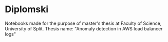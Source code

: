 # Diplomski
Notebooks made for the purpose of master's thesis at Faculty of Science, University of Split. Thesis name: "Anomaly detection in AWS load balancer logs"

